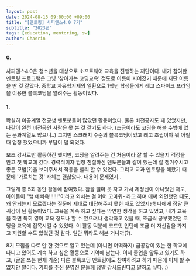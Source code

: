 ```yaml
---
layout: post
date: 2024-08-15 09:00:00 +09:00
title: "[멘토링] 사피엔스4.0 7기"
subtitle: "2023년"
tags: [education, mentoring, sw]
author: Chaerin
---
```


#### 0.
사피엔스4.0은 청소년을 대상으로 소프트웨어 교육을 진행하는 재단이다. 내가 참여한 멘토링 프로그램은 그냥 '찾아가는 코딩교육' 정도로 이름이 지어졌기 때문에 재단 이름을 딴 것 같았다. 중학교 자유학기제의 일환으로 1학년 학생들에게 레고 스파이크 프라임을 이용한 블록코딩을 알려주는 활동이었다.

#### 1.
확실히 이공계열 전공생 멘토분들이 많았던 활동이었다. 물론 비전공자도 꽤 있었지만, 나같이 완전 비전공인 사람은 못 본 것 같기도 하다. (조금이라도 코딩을 해볼 수밖에 없는 문과계열도 많으니..) 그치만 스크래치 수준의 블록코딩이었고 레고 조립이야 뭐 어릴 때 엄청 했었으니까 부담이 덜 되었다.

보조 강사로만 활동하긴 했지만, 코딩을 알려주는 건 처음이라 잘 할 수 있을지 걱정을 안고 첫 학교에 갔다. 경력직이자 엄청 친절하신 멘토분들과 같이 했는데 잘 챙겨주시고 좋은 모범(?)을 보여주셔서 적응을 빨리 할 수 있었다. 그리고 교과 멘토링을 해왔기 때문에 '가르치는 것' 자체는 괜찮았다. 내용이 문제였지..

그렇게 총 5회 동안 활동에 참여했다. 잠을 얼마 못 자고 가서 제정신이 아니었던 때도, 아이들이 "쌤 예뻐욕!!!!!!"이라고 외치는 걸 어어 고마워- 라고 하며 애써 외면했던 때도, 왜 안되는지 모르겠다는 질문에 제대로 대답해주지 못한 때도 있었지만! 나에게 정말 큰 귀감이 된 활동이었다. 교육을 계속 하고 싶다는 막연한 생각을 하고 있었고, 내가 교육을 하면 특히 영어 교육 정도나 할 수 있으려나 생각하고 있을 때, 조금씩 공부했었던 코딩을 교육에 접목시킬 수 있었다. 이 활동 덕분에 코드잇 인턴에 조금 더 자신감을 가지고 지원할 수도 있었던 것 같다. 일단 뭐라도 해본 거니까(?).

8기 모집을 따로 안 한 것으로 알고 있는데 (아니면 어떡하지) 금공강이 있는 한 학교에 다니고 있어도 계속 하고 싶은 활동으로 기억에 남는다. 이제 졸업을 앞두고 있기도 하고, (글을 쓰는 현재 기준) 다른 블록코딩 멘토링에도 참여하려고 하기 때문에 이제 할 수 없지만 말이다. 기회를 주신 운영진 분들께 정말 감사드린다고 말하고 싶다. :)
